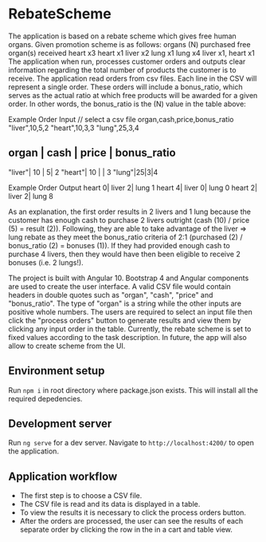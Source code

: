 # RebateScheme

The application is based on a rebate scheme which gives free human organs. Given promotion scheme is as follows:
organs (N) purchased	free organ(s) received
heart x3	heart x1
liver x2	lung x1
lung x4	liver x1, heart x1
The application when run, processes customer orders and outputs clear information regarding the total number of products the customer is to receive.
The application read orders from csv files. Each line in the CSV will represent a single order. These orders will include a bonus_ratio, which serves as the actual ratio at which free products will be awarded for a given order. In other words, the bonus_ratio is the (N) value in the table above:

Example Order Input
// select a csv file
organ,cash,price,bonus_ratio
"liver",10,5,2
"heart",10,3,3
"lung",25,3,4

organ  | cash | price | bonus_ratio
-----------------------------------
"liver"| 10 | 5| 2
"heart"| 10 | | 3
"lung"|25|3|4

Example Order Output
heart 0| liver 2| lung 1
heart 4| liver 0| lung 0
heart 2| liver 2| lung 8

As an explanation, the first order results in 2 livers and 1 lung because the customer has enough cash to purchase 2 livers outright (cash (10) / price (5) = result (2)). Following, they are able to take advantage of the liver => lung rebate as they meet the bonus_ratio criteria of 2:1 (purchased (2) / bonus_ratio (2) = bonuses (1)). If they had provided enough cash to purchase 4 livers, then they would have then been eligible to receive 2 bonuses (i.e. 2 lungs!).


The project is built with Angular 10. Bootstrap 4 and Angular components are used to create the user interface.
A valid CSV file would contain headers in double quotes such as "organ", "cash", "price" and "bonus_ratio". The type of "organ" is a string while the other inputs are positive whole numbers. The users are required to select an input file then click the "process orders" button to generate results and view them by clicking any input order in the table.
Currently, the rebate scheme is set to fixed values according to the task description. In future, the app will also allow to create scheme from the UI.

## Environment setup

Run `npm i` in root directory where package.json exists. This will install all the required depedencies.

## Development server

Run `ng serve` for a dev server. Navigate to `http://localhost:4200/` to open the application.

## Application workflow

- The first step is to choose a CSV file.
- The CSV file is read and its data is displayed in a table.
- To view the results it is necessary to click the process orders button.
- After the orders are processed, the user can see the results of each separate order by clicking the row in the in a cart and table view.
